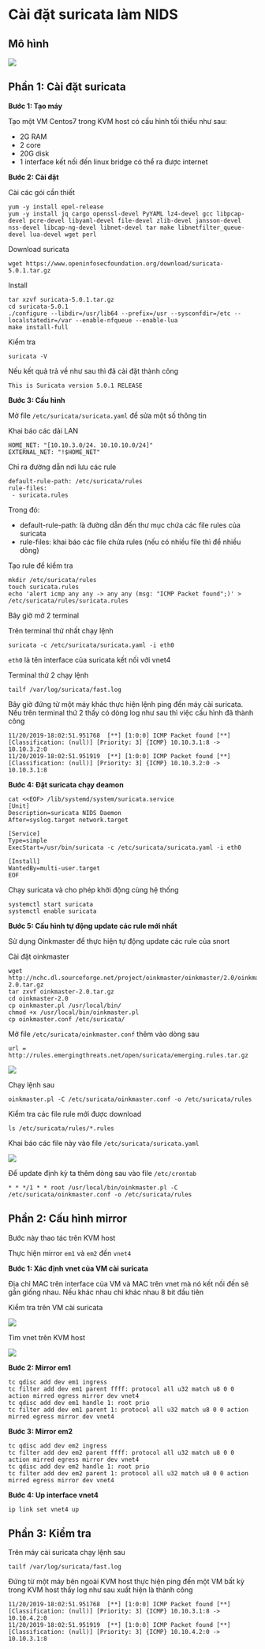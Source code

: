 # Cài đặt suricata làm NIDS 

## Mô hình

![](../images/cai_dat_1/mo_hinh_1.png)

## Phần 1: Cài đặt suricata

**Bước 1: Tạo máy**

Tạo một VM Centos7 trong KVM host có cấu hình tối thiểu như sau:

 * 2G RAM
 * 2 core
 * 20G disk
 * 1 interface kết nối đến linux bridge có thể ra được internet

**Bước 2: Cài đặt** 

Cài các gói cần thiết

```
yum -y install epel-release
yum -y install jq cargo openssl-devel PyYAML lz4-devel gcc libpcap-devel pcre-devel libyaml-devel file-devel zlib-devel jansson-devel nss-devel libcap-ng-devel libnet-devel tar make libnetfilter_queue-devel lua-devel wget perl
```

Download suricata

```
wget https://www.openinfosecfoundation.org/download/suricata-5.0.1.tar.gz
```

Install

```
tar xzvf suricata-5.0.1.tar.gz
cd suricata-5.0.1
./configure --libdir=/usr/lib64 --prefix=/usr --sysconfdir=/etc --localstatedir=/var --enable-nfqueue --enable-lua
make install-full
```

Kiểm tra

```
suricata -V
```

Nếu kết quả trả về như sau thì đã cài đặt thành công

```
This is Suricata version 5.0.1 RELEASE
```

**Bước 3: Cấu hình**

Mở file `/etc/suricata/suricata.yaml` để sửa một số thông tin

Khai báo các dải LAN

```
HOME_NET: "[10.10.3.0/24. 10.10.10.0/24]"
EXTERNAL_NET: "!$HOME_NET"
```

Chỉ ra đường dẫn nơi lưu các rule

```
default-rule-path: /etc/suricata/rules
rule-files:
 - suricata.rules
```

Trong đó:
 * default-rule-path: là đường dẫn đến thư mục chứa các file rules của suricata
 * rule-files: khai báo các file chứa rules (nếu có nhiều file thì để nhiều dòng)

Tạo rule để kiểm tra

```
mkdir /etc/suricata/rules
touch suricata.rules
echo 'alert icmp any any -> any any (msg: "ICMP Packet found";)' > /etc/suricata/rules/suricata.rules
```

Bây giờ mở 2 terminal

Trên terminal thứ nhất chạy lệnh

```
suricata -c /etc/suricata/suricata.yaml -i eth0
```

`eth0` là tên interface của suricata kết nối với vnet4

Terminal thứ 2 chạy lệnh

```
tailf /var/log/suricata/fast.log
```

Bây giờ đứng từ một máy khác thực hiện lệnh ping đến máy cài suricata. Nếu trên terminal thứ 2 thấy có dòng log như sau thì việc cấu hình đã thành công

```
11/20/2019-18:02:51.951768  [**] [1:0:0] ICMP Packet found [**] [Classification: (null)] [Priority: 3] {ICMP} 10.10.3.1:8 -> 10.10.3.2:0
11/20/2019-18:02:51.951919  [**] [1:0:0] ICMP Packet found [**] [Classification: (null)] [Priority: 3] {ICMP} 10.10.3.2:0 -> 10.10.3.1:8
```

**Bước 4: Đặt suricata chạy deamon**

```
cat <<EOF> /lib/systemd/system/suricata.service
[Unit]
Description=suricata NIDS Daemon
After=syslog.target network.target

[Service]
Type=simple
ExecStart=/usr/bin/suricata -c /etc/suricata/suricata.yaml -i eth0

[Install]
WantedBy=multi-user.target
EOF
```

Chạy suricata và cho phép khởi động cùng hệ thống

```
systemctl start suricata
systemctl enable suricata
```

**Bước 5: Cấu hình tự động update các rule mới nhất**

Sử dụng Oinkmaster để thực hiện tự động update các rule của snort

Cài đặt oinkmaster

```
wget http://nchc.dl.sourceforge.net/project/oinkmaster/oinkmaster/2.0/oinkmaster-2.0.tar.gz
tar zxvf oinkmaster-2.0.tar.gz
cd oinkmaster-2.0
cp oinkmaster.pl /usr/local/bin/
chmod +x /usr/local/bin/oinkmaster.pl
cp oinkmaster.conf /etc/suricata/
```

Mở file `/etc/suricata/oinkmaster.conf` thêm vào dòng sau

```
url = http://rules.emergingthreats.net/open/suricata/emerging.rules.tar.gz
```

![](../images/cai_dat/02.png)

Chạy lệnh sau

```
oinkmaster.pl -C /etc/suricata/oinkmaster.conf -o /etc/suricata/rules
```

Kiểm tra các file rule mới được download

```
ls /etc/suricata/rules/*.rules
```

Khai báo các file này vào file `/etc/suricata/suricata.yaml`

![](../images/cai_dat_1/02.png)

Để update định kỳ ta thêm dòng sau vào file `/etc/crontab`

```
* * */1 * * root /usr/local/bin/oinkmaster.pl -C /etc/suricata/oinkmaster.conf -o /etc/suricata/rules
```

## Phần 2: Cấu hình mirror

Bước này thao tác trên KVM host

Thực hiện mirror `em1` và `em2` đến `vnet4`

**Bước 1: Xác định vnet của VM cài suricata**

Địa chỉ MAC trên interface của VM và MAC trên vnet mà nó kết nối đến sẽ gần giống nhau. Nếu khác nhau chỉ khác nhau 8 bit đầu tiên

Kiểm tra trên VM cài suricata

![](../images/cai_dat_1/03.png)

Tìm vnet trên KVM host

![](../images/cai_dat_1/04.png)

**Bước 2: Mirror em1**

```
tc qdisc add dev em1 ingress
tc filter add dev em1 parent ffff: protocol all u32 match u8 0 0 action mirred egress mirror dev vnet4
tc qdisc add dev em1 handle 1: root prio
tc filter add dev em1 parent 1: protocol all u32 match u8 0 0 action mirred egress mirror dev vnet4
```

**Bước 3: Mirror em2**

```
tc qdisc add dev em2 ingress
tc filter add dev em2 parent ffff: protocol all u32 match u8 0 0 action mirred egress mirror dev vnet4
tc qdisc add dev em2 handle 1: root prio
tc filter add dev em2 parent 1: protocol all u32 match u8 0 0 action mirred egress mirror dev vnet4
```

**Bước 4: Up interface vnet4**

```
ip link set vnet4 up
```

## Phần 3: Kiểm tra

Trên máy cài suricata chạy lệnh sau

```
tailf /var/log/suricata/fast.log
```

Đứng từ một máy bên ngoài KVM host thực hiện ping đến một VM bất kỳ trong KVM host thấy log như sau xuất hiện là thành công

```
11/20/2019-18:02:51.951768  [**] [1:0:0] ICMP Packet found [**] [Classification: (null)] [Priority: 3] {ICMP} 10.10.3.1:8 -> 10.10.4.2:0
11/20/2019-18:02:51.951919  [**] [1:0:0] ICMP Packet found [**] [Classification: (null)] [Priority: 3] {ICMP} 10.10.4.2:0 -> 10.10.3.1:8
```
